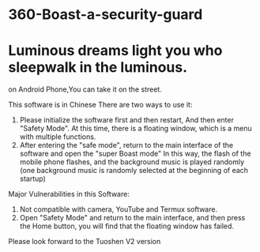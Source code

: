 # 360-Boast-a-security-guard
#  Luminous dreams light you who sleepwalk in the luminous.
on Android Phone,You can take it on the street.

This software is in Chinese 
There are two ways to use it:
1. Please initialize the software first and then restart, And then enter "Safety Mode".
At this time, there is a floating window, which is a menu with multiple functions.
2. After entering the "safe mode", return to the main interface of the software and open the "super Boast mode"
In this way, the flash of the mobile phone flashes, and the background music is played randomly (one background music is randomly selected at the beginning of each startup)

Major Vulnerabilities in this Software:
1. Not compatible with camera, YouTube and Termux software.
2. Open "Safety Mode" and return to the main interface, and then press the Home button, you will find that the floating window has failed.

Please look forward to the Tuoshen V2 version
